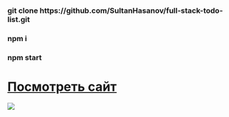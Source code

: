<h3>git clone https://github.com/SultanHasanov/full-stack-todo-list.git</h3>
<h3>npm i</h3>
<h3>npm start</h3>
<h1><a href="https://sultanhasanov.github.io/full-stack-todo-list/">Посмотреть сайт</a></h1>
<img width: 20 src='https://user-images.githubusercontent.com/105391964/212735815-626e841e-2e2c-4e93-9568-b1445f20bc08.gif'></img>
